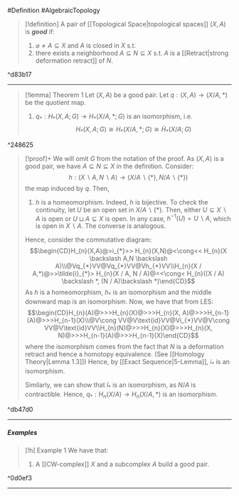 #Definition #AlgebraicTopology 

> [!definition]
> A pair of [[Topological Space|topological spaces]] $(X,A)$ is ***good*** if:
> 1. $\varnothing\neq A\subseteq X$ and $A$ is closed in $X$ s.t.
> 2. there exists a neighborhood $A\subseteq N\subseteq X$ s.t. $A$ is a [[Retract|strong deformation retract]] of $N$.

^d83b17

---
> [!lemma] Theorem 1
> Let $(X,A)$ be a good pair. Let $q:(X,A)\to(X / A,*)$ be the quotient map. 
> 1. $q_{*}:H_{*}(X,A;G)\to H_{*}(X / A,*;G)$ is an isomorphism, i.e. $$H_{*}(X, A ; G)\cong H_{*}(X / A,*;G)\cong \tilde{H}_{*}(X/ A;G)$$

^248625

> [!proof]+
> We will omit $G$ from the notation of the proof. As $(X,A)$ is a good pair, we have $A\subseteq N\subseteq X$ in the definition. Consider: $$h:(X \backslash A,N \backslash A)\to(X / A\backslash \{ * \}, N / A \backslash \{ * \})$$ the map induced by $q$. Then, 
> 1. $h$ is a homeomorphism. Indeed, $h$ is bijective. To check the continuity, let $U$ be an open set in $X  / A \backslash \{ * \}$. Then, either $U\subseteq X \backslash A$ is open or $U\sqcup A \subseteq X$ is open. In any case, $h^{-1}(U)=U \backslash A$, which is open in $X \backslash A$. The converse is analogous.
> 
> Hence, consider the commutative diagram: $$\begin{CD}H_{n}(X,A)@>i_{*}>> H_{n}(X,N)@<\cong<< H_{n}(X \backslash A,N \backslash A)\\@Vq_{*}VV@Vq_{*}VV@Vh_{*}VV\\H_{n}(X / A,*)@>>\tilde{i}_{*}> H_{n}(X / A, N / A)@<<\cong< H_{n}((X / A) \backslash *, (N / A)\backslash *)\end{CD}$$As $h$ is a homeomorphism, $h_{*}$ is an isomorphism and the middle downward map is an isomorphism. Now, we have that from LES: $$\begin{CD}H_{n}(A)@>>>H_{n}(X)@>>>H_{n}(X, A)@>>>H_{n-1}(A)@>>>H_{n-1}(X)\\@V\cong VV@V\text{id}VV@Vi_{*}VV@V\cong VV@V\text{id}VV\\H_{n}(N)@>>>H_{n}(X)@>>>H_{n}(X, N)@>>>H_{n-1}(A)@>>>H_{n-1}(X)\end{CD}$$where the isomorphism comes from the fact that $N$ is a deformation retract and hence a homotopy equivalence. (See [[Homology Theory|Lemma 1.3]]) Hence, by [[Exact Sequence|5-Lemma]], $i_{*}$ is an isomorphism.
> 
> Similarly, we can show that $\tilde{i}_{*}$ is an isomorphism, as $N / A$ is contractible. Hence, $q_{*}:H_{n}(X / A)\to H_{n}( X / A, *)$ is an isomorphism.
> 
> 

^db47d0

---
##### Examples
> [!h] Example 1
> We have that:
> 1. A [[CW-complex]] $X$ and a subcomplex $A$ build a good pair.

^0d0ef3

---